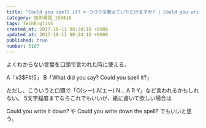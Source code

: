 ```yaml
---
title: "Could you spell it? > つづりを教えていただけますか? | Could you write it down?"
category: 技術英語_150410
tags: TechEnglish
created_at: 2017-10-11 08:24:10 +0900
updated_at: 2017-10-11 08:24:10 +0900
published: true
number: 5107
---
```


よくわからない言葉を口頭で言われた時に使える。

A「x3$F#!5」
B「What did you say? Could you spell it?」

ただし、こういうと口頭で「C(シー) A(エー) N... A R Y」など言われるかもしれない。
5文字程度までならこれでもいいが、紙に書いて欲しい場合は

Could you write it down?
や
Could you write down the spell?
でもいいと思う。



